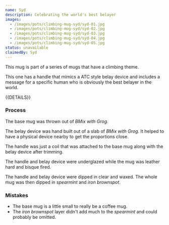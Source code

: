 ```yaml
---
name: Syd
description: Celebrating the world's best belayer
images:
  - /images/pots/climbing-mug-syd/syd-01.jpg
  - /images/pots/climbing-mug-syd/syd-02.jpg
  - /images/pots/climbing-mug-syd/syd-03.jpg
  - /images/pots/climbing-mug-syd/syd-04.jpg
  - /images/pots/climbing-mug-syd/syd-05.jpg
status: unavailable
claimedBy: Syd
---
```


This mug is part of a series of mugs that have a climbing theme. 

This one has a handle that mimics a ATC style belay device and includes a message for a specific human who is obviously the best belayer in the world.

{{DETAILS}}

### Process

The base mug was thrown out of *BMix with Grog*. 

The belay device was hand built out of a slab of *BMix with Grog*. It helped to have a physical device nearby to get the proportions close.

The handle was just a coil that was attached to the base mug along with the belay device after trimming.

The handle and belay device were underglazed while the mug was leather hard and bisque fired.

The handle and belay device were dipped in clear and waxed. The whole mug was then dipped in *spearmint* and *iron brownspot*.

### Mistakes

* The base mug is a little small to really be a coffee mug.
* The *iron brownspot* layer didn't add much to the *spearmint* and could probably be omitted.